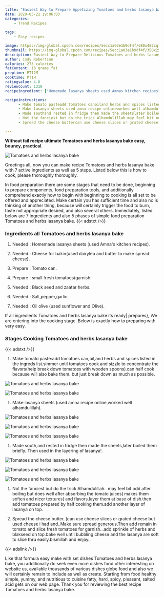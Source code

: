 ```yaml
---
title: "Easiest Way to Prepare Appetizing Tomatoes and herbs lasanya bake"
date: 2020-03-21 19:06:03
categories:
    - Trend Recipes
    
tags:
    - Easy recipes

image: https://img-global.cpcdn.com/recipes/5ecc1a03e1b9df4f/680x482cq70/tomatoes-and-herbs-lasanya-bake-recipe-main-photo.jpg
thumbnail: https://img-global.cpcdn.com/recipes/5ecc1a03e1b9df4f/350x250cq70/tomatoes-and-herbs-lasanya-bake-recipe-main-photo.jpg
description: Easiest Way to Prepare Delicious Tomatoes and herbs lasanya bake with 7 ingredients and 5 stages of easy cooking.
author: Cody Robertson
calories: 273 calories
fatContent: 13 grams fat
preptime: PT12M
cooktime: PT1H
ratingvalue: 4.8
reviewcount: 1318
recipeingredient: ["Homemade lasanya sheets used Amnas kitchen recipes", "Cheese for bakinused dairylea and butter to make spread cheese", "Tomato can", "small fresh tomatoesgarnish", "Black seed and zaatar herbs", "Saltpeppergarlic", "Oil olive used sunflower and Olive"]

recipeinstructions: 
      - Make tomato pasteadd tomatoes canoiland herbs and spices listed in the ingreds listsimmer until tomatoes cook and sizzle to concentrate the flavorshelp break down tomatoes with wooden spoonscan half cook because will also bake them but just break down as much as possible 
      - Make lasanya sheets used amna recipe onlineworked well alhamdulillah 
      - Made southand rested in fridge then made the sheetslater boiled them briefly Then used in the layering of lasanya 
      - Not the fanciest but do the trick Alhamdulillah may feel bit odd after boiling but does well after absorbing the tomato juices makes them soften and nicer textures and flavorslayer them at base of dishthen add tomatoes prepared by half cooking themadd another layer of lasanya on top 
      - Spread the cheese buttercan use cheese slices or grated cheese but used cheese i had andMake sure spread generousThen add remain in tomato and slice fresh tomatoes for garnishadd sprinkle of herbs and blakseed on topbake well until bubbling cheese and the lasanya are soft to slice thru easilybismillah and enjoy

---
```




**Without fail recipe ultimate Tomatoes and herbs lasanya bake easy, bouncy, practical**. 


![Tomatoes and herbs lasanya bake](https://img-global.cpcdn.com/recipes/5ecc1a03e1b9df4f/680x482cq70/tomatoes-and-herbs-lasanya-bake-recipe-main-photo.jpg "Tomatoes and herbs lasanya bake")




Greetings all, now you can make recipe Tomatoes and herbs lasanya bake with 7 active ingredients as well as 5 steps. Listed below this is how to cook, please thoroughly thoroughly.

In food preparation there are some stages that need to be done, beginning to prepare components, food preparation tools, and additionally comprehend exactly how to begin with beginning to cooking is all set to be offered and appreciated. Make certain you has sufficient time and also no is thinking of another thing, because will certainly trigger the food to burn, taste not appropriate desired, and also several others. Immediately, listed below are 7 ingredients and also 5 phases of simple food preparation Tomatoes and herbs lasanya bake.
{{< adstxt />}}

### Ingredients all Tomatoes and herbs lasanya bake


1. Needed  : Homemade lasanya sheets (used Amna&#39;s kitchen recipes).

1. Needed  : Cheese for bakin(used dairylea and butter to make spread cheese).

1. Prepare  : Tomato can.

1. Prepare  : small fresh tomatoes(garnish.

1. Needed  : Black seed and zaatar herbs.

1. Needed  : Salt,pepper,garlic.

1. Needed  : Oil olive (used sunflower and Olive).



If all ingredients Tomatoes and herbs lasanya bake its ready| prepares}, We are entering into the cooking stage. Below is exactly how to preparing with very easy.

### Stages Cooking Tomatoes and herbs lasanya bake

{{< adstxt />}}


1. Make tomato paste:add tomatoes can,oil,and herbs and spices listed in the ingreds list.simmer until tomatoes cook and sizzle to concentrate the flavors(help break down tomatoes with wooden spoons).can half cook because will also bake them. but just break down as much as possible.



![Tomatoes and herbs lasanya bake](https://img-global.cpcdn.com/steps/8544d0bc0c55e345/160x128cq70/tomatoes-and-herbs-lasanya-bake-recipe-step-1-photo.jpg" "Tomatoes and herbs lasanya bake")

![Tomatoes and herbs lasanya bake](https://img-global.cpcdn.com/steps/99c2c7df185a958f/160x128cq70/tomatoes-and-herbs-lasanya-bake-recipe-step-1-photo.jpg" "Tomatoes and herbs lasanya bake")



1. Make lasanya sheets (used amna recipe online,worked well alhamdulillah).



![Tomatoes and herbs lasanya bake](https://img-global.cpcdn.com/steps/a455ea7691b9782d/160x128cq70/tomatoes-and-herbs-lasanya-bake-recipe-step-2-photo.jpg" "Tomatoes and herbs lasanya bake")

![Tomatoes and herbs lasanya bake](https://img-global.cpcdn.com/steps/352a9ca5e97305a8/160x128cq70/tomatoes-and-herbs-lasanya-bake-recipe-step-2-photo.jpg" "Tomatoes and herbs lasanya bake")

![Tomatoes and herbs lasanya bake](https://img-global.cpcdn.com/steps/1e7c45d219a4b93a/160x128cq70/tomatoes-and-herbs-lasanya-bake-recipe-step-2-photo.jpg" "Tomatoes and herbs lasanya bake")



1. Made south,and rested in fridge then made the sheets,later boiled them briefly. Then used in the layering of lasanya!.



![Tomatoes and herbs lasanya bake](https://img-global.cpcdn.com/steps/7cc0c5a5e6b6886b/160x128cq70/tomatoes-and-herbs-lasanya-bake-recipe-step-3-photo.jpg" "Tomatoes and herbs lasanya bake")

![Tomatoes and herbs lasanya bake](https://img-global.cpcdn.com/steps/c60aa9b6764ee68f/160x128cq70/tomatoes-and-herbs-lasanya-bake-recipe-step-3-photo.jpg" "Tomatoes and herbs lasanya bake")

![Tomatoes and herbs lasanya bake](https://img-global.cpcdn.com/steps/f4dc9c4f7fba6869/160x128cq70/tomatoes-and-herbs-lasanya-bake-recipe-step-3-photo.jpg" "Tomatoes and herbs lasanya bake")



1. Not the fanciest but do the trick Alhamdulillah.. may feel bit odd after boiling but does well after absorbing the tomato juices( makes them soften and nicer textures( and flavors.layer them at base of dish.then add tomatoes prepared by half cooking them.add another layer of lasanya on top.



1. Spread the cheese butter..(can use cheese slices or grated cheese but used cheese i had and..Make sure spread generous.Then add remain in tomato and slice fresh tomatoes for garnish...add sprinkle of herbs and blakseed on top.bake well until bubbling cheese and the lasanya are soft to slice thru easily.bismillah and enjoy..





{{< adslink />}}

Like that formula easy make with set dishes Tomatoes and herbs lasanya bake, you additionally do seek even more dishes food other interesting on website us, available thousands of various dishes globe food and also we will certainly remain to include as well as create. Starting from food healthy simple, yummy, and nutritious to cuisine fatty, hard, spicy, pleasant, salted acid gets on our web page. Thank you for reviewing the best recipe Tomatoes and herbs lasanya bake.
